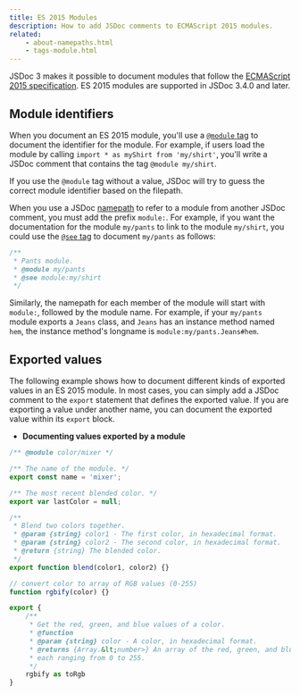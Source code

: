```yaml
---
title: ES 2015 Modules
description: How to add JSDoc comments to ECMAScript 2015 modules.
related:
    - about-namepaths.html
    - tags-module.html
---
```


JSDoc 3 makes it possible to document modules that follow the [ECMAScript 2015
specification][es2015-modules]. ES 2015 modules are supported in JSDoc 3.4.0 and later.


## Module identifiers

When you document an ES 2015 module, you'll use a [`@module` tag][module-tag] to document the
identifier for the module. For example, if users load the module by calling `import * as myShirt
from 'my/shirt'`, you'll write a JSDoc comment that contains the tag `@module my/shirt`.

If you use the `@module` tag without a value, JSDoc will try to guess the correct module identifier
based on the filepath.

When you use a JSDoc [namepath][namepaths] to refer to a module from another JSDoc comment, you must
add the prefix `module:`. For example, if you want the documentation for the module `my/pants` to
link to the module `my/shirt`, you could use the [`@see` tag][see-tag] to document `my/pants` as
follows:

```js
/**
 * Pants module.
 * @module my/pants
 * @see module:my/shirt
 */
```

Similarly, the namepath for each member of the module will start with `module:`, followed by the
module name. For example, if your `my/pants` module exports a `Jeans` class, and `Jeans` has an
instance method named `hem`, the instance method's longname is `module:my/pants.Jeans#hem`.

[module-tag]: tags-module
[namepaths]: about-namepaths
[see-tag]: tags-see


## Exported values

The following example shows how to document different kinds of exported values in an ES 2015 module.
In most cases, you can simply add a JSDoc comment to the `export` statement that defines the
exported value. If you are exporting a value under another name, you can document the exported value
within its `export` block.

- **Documenting values exported by a module**

```js
/** @module color/mixer */

/** The name of the module. */
export const name = 'mixer';

/** The most recent blended color. */
export var lastColor = null;

/**
 * Blend two colors together.
 * @param {string} color1 - The first color, in hexadecimal format.
 * @param {string} color2 - The second color, in hexadecimal format.
 * @return {string} The blended color.
 */
export function blend(color1, color2) {}

// convert color to array of RGB values (0-255)
function rgbify(color) {}

export {
    /**
     * Get the red, green, and blue values of a color.
     * @function
     * @param {string} color - A color, in hexadecimal format.
     * @returns {Array.&lt;number>} An array of the red, green, and blue values,
     * each ranging from 0 to 255.
     */
    rgbify as toRgb
}
```



[es2015-modules]: http://www.ecma-international.org/ecma-262/6.0/#sec-modules
